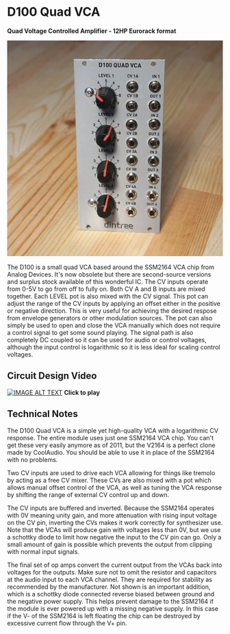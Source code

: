 # D100 Quad VCA

**Quad Voltage Controlled Amplifier - 12HP Eurorack format**

![D100 Quad VCA](D100-front-600.jpg)

The D100 is a small quad VCA based around the SSM2164 VCA chip from Analog Devices. It's now obsolete but there are second-source versions and surplus stock available of this wonderful IC. The CV inputs operate from 0-5V to go from off to fully on. Both CV A and B inputs are mixed together. Each LEVEL pot is also mixed with the CV signal. This pot can adjust the range of the CV inputs by applying an offset either in the positive or negative direction. This is very useful for achieving the desired respose from envelope generators or other modulation sources. The pot can also simply be used to open and close the VCA manually which does not require a control signal to get some sound playing. The signal path is also completely DC coupled so it can be used for audio or control voltages, although the input control is logarithmic so it is less ideal for scaling control voltages.

## Circuit Design Video
[![IMAGE ALT TEXT](http://img.youtube.com/vi/dqyWzp-3qls/0.jpg)](http://www.youtube.com/watch?v=dqyWzp-3qls "Synth Tech - Quad VCA Design")
**Click to play**

## Technical Notes

The D100 Quad VCA is a simple yet high-quality VCA with a logarithmic CV response. The entire module uses just one SSM2164 VCA chip. You can't get these very easily anymore as of 2011, but the V2164 is a perfect clone made by CoolAudio. You should be able to use it in place of the SSM2164 with no problems.

Two CV inputs are used to drive each VCA allowing for things like tremolo by acting as a free CV mixer. These CVs are also mixed with a pot which allows manual offset control of the VCA, as well as tuning the VCA response by shifting the range of external CV control up and down.

The CV inputs are buffered and inverted. Because the SSM2164 operates with 0V meaning unity gain, and more attenuation with rising input voltage on the CV pin, inverting the CVs makes it work correctly for synthesizer use. Note that the VCAs will produce gain with voltages less than 0V, but we use a schottky diode to limit how negative the input to the CV pin can go. Only a small amount of gain is possible which prevents the output from clipping with normal input signals.

The final set of op amps convert the current output from the VCAs back into voltages for the outputs. Make sure not to omit the resistor and capacitors at the audio input to each VCA channel. They are required for stability as recommended by the manufacturer. Not shown is an important addition, which is a schottky diode connected reverse biased between ground and the negative power supply. This helps prevent damage to the SSM2164 if the module is ever powered up with a missing negative supply. In this case if the V- of the SSM2164 is left floating the chip can be destroyed by excessive current flow through the V+ pin.
